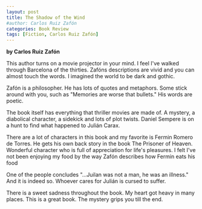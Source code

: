 ```yaml
---
layout: post
title: The Shadow of the Wind
#author: Carlos Ruiz Zafón
categories: Book Review
tags: [Fiction, Carlos Ruiz Zafón]
---
```


**by Carlos Ruiz Zafón**

This author turns on a movie projector in your mind. I feel I've walked through Barcelona of the thirties. Zafóns descriptions are vivid and you can almost touch the words. I imagined the world to be dark and gothic.

Zafón is a philosopher. He has lots of quotes and metaphors. Some stick around with you, such as "Memories are worse that bullets." His words are poetic.

The book itself has everything that thriller movies are made of. A mystery, a diabolical character, a sidekick and lots of plot twists. Daniel Sempere is on a hunt to find what happened to Julián Carax.

There are a lot of characters in this book and my favorite is Fermin Romero de Torres. He gets his own back story in the book The Prisoner of Heaven. Wonderful character who is full of appreciation for life's pleasures. I felt I've not been enjoying my food by the way Zafón describes how Fermin eats his food

One of the people concludes "...Juilan was not a man, he was an illness." And it is indeed so. Whoever cares for Julián is cursed to suffer.

There is a sweet sadness throughout the book. My heart got heavy in many places. This is a great book. The mystery grips you till the end.
